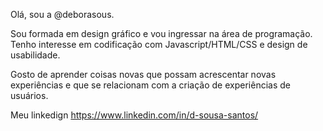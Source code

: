 Olá, sou a @deborasous.

Sou formada em design gráfico e vou ingressar na área de programação.
Tenho interesse em codificação com Javascript/HTML/CSS e design de usabilidade.

Gosto de aprender coisas novas que possam acrescentar novas experiências e que se relacionam com a criação de experiências de usuários.

Meu  linkedign https://www.linkedin.com/in/d-sousa-santos/

